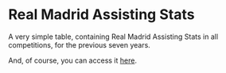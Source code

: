 # Real Madrid Assisting Stats
 A very simple table, containing Real Madrid Assisting Stats in all competitions, for the previous seven years.

 And, of course, you can access it [here](https://byc0jl3.neocities.org/rm-assists/).

